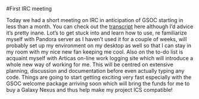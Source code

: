 #First IRC meeting

Today we had a short meeting on IRC in anticipation of GSOC starting in less than a month. You can check out the [transcript](http://blog.pandorafms.org/?p=505) here although I’d advice it’s pretty inane. Lot’s to get stuck into and learn how to use, re familiarize myself with Pandora server as I haven’t used it for a couple of weeks, will probably set up my environment on my desktop as well so that I can stay in my room with my nice new fan keeping me cool. Also on the to-do list is acquaint myself with Articas on-line work logging site which will introduce a whole new way of working for me. This will be centred on extensive planning, discussion and documentation before even actually typing any code. Things are going to start getting exciting very fast especially with the GSOC welcome package arriving soon which will bring the funds for me to buy a Galaxy Nexus and thus help  make my project ICS compatible!